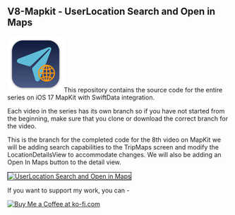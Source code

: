 ## V8-Mapkit - UserLocation Search and Open in Maps

![mac128](Images/mac128.png)This repository contains the source code for the entire series on iOS 17 MapKit with SwiftData integration.

Each video in the series has its own branch so if you have not started from the beginning, make sure that you clone or download the correct branch for the video.

This is the branch for the completed code for the 8th video on MapKit we will be adding search capabilities to the TripMaps screen and modify the LocationDetailsView to accommodate changes.  We will also be adding an Open In Maps button to the detail view.

<a href="http://www.youtube.com/watch?feature=player_embedded&v=F-H1CQAWQSU
" target="_blank"><img src="http://img.youtube.com/vi/F-H1CQAWQSU/0.jpg" 
alt="UserLocation Search and Open in Maps" width="480" height="360" border="1" /></a>

If you want to support my work, you can - </br>

<a href='https://ko-fi.com/Z8Z22WRVG' target='_blank'><img height='36' style='border:0px;height:36px;' src='https://cdn.ko-fi.com/cdn/kofi3.png?v=2' border='0' alt='Buy Me a Coffee at ko-fi.com' /></a>

